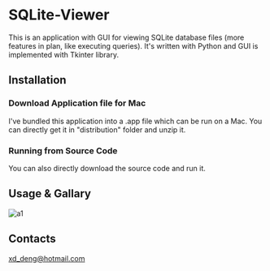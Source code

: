 # SQLite-Viewer
This is an application with GUI for viewing SQLite database files (more features in plan, like executing queries). It's written with Python and GUI is implemented with Tkinter library.

## Installation
### Download Application file for Mac
I've bundled this application into a .app file which can be run on a Mac. You can directly get it in "distribution" folder and unzip it. 

### Running from Source Code
You can also directly download the source code and run it.

## Usage & Gallary
![a1](https://github.com/XD-DENG/XD-DENG.github.io/blob/master/image/SQLite_Viewer/1.png)



## Contacts
xd_deng@hotmail.com
